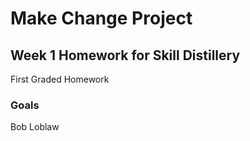 # Make Change Project
## Week 1 Homework for Skill Distillery

First Graded Homework

### Goals
Bob Loblaw